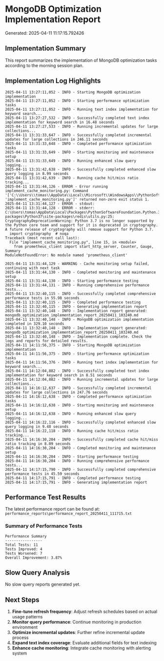 # MongoDB Optimization Implementation Report

Generated: 2025-04-11 11:17:15.792426

## Implementation Summary

This report summarizes the implementation of MongoDB optimization tasks according to the morning session plan.

## Implementation Log Highlights

```
2025-04-11 13:27:11,052 - INFO - Starting MongoDB optimization implementation
2025-04-11 13:27:11,052 - INFO - Starting performance optimization tasks
2025-04-11 13:27:11,052 - INFO - Running text index implementation for keyword search...
2025-04-11 13:27:27,532 - INFO - Successfully completed text index implementation for keyword search in 16.48 seconds
2025-04-11 13:27:27,533 - INFO - Running incremental updates for large collections...
2025-04-11 13:31:33,647 - INFO - Successfully completed incremental updates for large collections in 246.11 seconds
2025-04-11 13:31:33,648 - INFO - Completed performance optimization tasks
2025-04-11 13:31:33,649 - INFO - Starting monitoring and maintenance setup
2025-04-11 13:31:33,649 - INFO - Running enhanced slow query logging...
2025-04-11 13:31:42,638 - INFO - Successfully completed enhanced slow query logging in 8.99 seconds
2025-04-11 13:31:42,639 - INFO - Running cache hit/miss ratio tracking...
2025-04-11 13:31:44,126 - ERROR - Error running implement_cache_monitoring.py: Command '['C:\\Users\\tomas\\AppData\\Local\\Microsoft\\WindowsApps\\PythonSoftwareFoundation.Python.3.7_qbz5n2kfra8p0\\python.exe', 'implement_cache_monitoring.py']' returned non-zero exit status 1.
2025-04-11 13:31:44,127 - ERROR - stdout: 
2025-04-11 13:31:44,128 - ERROR - stderr: C:\Users\tomas\AppData\Local\Packages\PythonSoftwareFoundation.Python.3.7_qbz5n2kfra8p0\LocalCache\local-packages\Python37\site-packages\redis\utils.py:25: CryptographyDeprecationWarning: Python 3.7 is no longer supported by the Python core team and support for it is deprecated in cryptography. A future release of cryptography will remove support for Python 3.7.
  import cryptography  # noqa
Traceback (most recent call last):
  File "implement_cache_monitoring.py", line 15, in <module>
    from prometheus_client import start_http_server, Counter, Gauge, Summary
ModuleNotFoundError: No module named 'prometheus_client'

2025-04-11 13:31:44,129 - WARNING - Cache monitoring setup failed, continuing with next task
2025-04-11 13:31:44,130 - INFO - Completed monitoring and maintenance setup
2025-04-11 13:31:44,130 - INFO - Starting performance testing
2025-04-11 13:31:44,131 - INFO - Running comprehensive performance tests...
2025-04-11 13:32:40,115 - INFO - Successfully completed comprehensive performance tests in 55.98 seconds
2025-04-11 13:32:40,115 - INFO - Completed performance testing
2025-04-11 13:32:40,115 - INFO - Generating implementation report
2025-04-11 13:32:40,148 - INFO - Implementation report generated: mongodb_optimization_implementation_report_20250411_103240.md
2025-04-11 13:32:40,148 - INFO - MongoDB optimization implementation completed in 329.10 seconds
2025-04-11 13:32:40,148 - INFO - Implementation report generated: mongodb_optimization_implementation_report_20250411_103240.md
2025-04-11 13:32:40,148 - INFO - Implementation complete. Check the logs and reports for detailed results.
2025-04-11 14:11:56,375 - INFO - Starting MongoDB optimization implementation
2025-04-11 14:11:56,375 - INFO - Starting performance optimization tasks
2025-04-11 14:11:56,376 - INFO - Running text index implementation for keyword search...
2025-04-11 14:12:04,882 - INFO - Successfully completed text index implementation for keyword search in 8.51 seconds
2025-04-11 14:12:04,882 - INFO - Running incremental updates for large collections...
2025-04-11 14:16:12,637 - INFO - Successfully completed incremental updates for large collections in 247.76 seconds
2025-04-11 14:16:12,638 - INFO - Completed performance optimization tasks
2025-04-11 14:16:12,638 - INFO - Starting monitoring and maintenance setup
2025-04-11 14:16:12,638 - INFO - Running enhanced slow query logging...
2025-04-11 14:16:22,116 - INFO - Successfully completed enhanced slow query logging in 9.48 seconds
2025-04-11 14:16:22,118 - INFO - Running cache hit/miss ratio tracking...
2025-04-11 14:16:30,204 - INFO - Successfully completed cache hit/miss ratio tracking in 8.09 seconds
2025-04-11 14:16:30,204 - INFO - Completed monitoring and maintenance setup
2025-04-11 14:16:30,204 - INFO - Starting performance testing
2025-04-11 14:16:30,204 - INFO - Running comprehensive performance tests...
2025-04-11 14:17:15,790 - INFO - Successfully completed comprehensive performance tests in 45.59 seconds
2025-04-11 14:17:15,791 - INFO - Completed performance testing
2025-04-11 14:17:15,791 - INFO - Generating implementation report
```

## Performance Test Results

The latest performance report can be found at: `performance_reports\performance_report_20250411_111715.txt`

### Summary of Performance Tests

```
Performance Summary
-----------------
Total Tests: 11
Tests Improved: 4
Tests Worsened: 7
Overall Improvement: 3.87%

```

## Slow Query Analysis

No slow query reports generated yet.

## Next Steps

1. **Fine-tune refresh frequency**: Adjust refresh schedules based on actual usage patterns
2. **Monitor query performance**: Continue monitoring in production environment
3. **Optimize incremental updates**: Further refine incremental update process
4. **Expand text index coverage**: Evaluate additional fields for text indexing
5. **Enhance cache monitoring**: Integrate cache monitoring with alerting system
